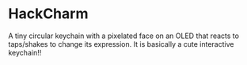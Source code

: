 # HackCharm
A tiny circular keychain with a pixelated face on an OLED that reacts to taps/shakes to change its expression. It is basically a cute interactive keychain!!
